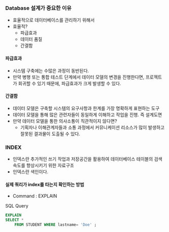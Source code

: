 ### Database 설계가 중요한 이유

- 효율적으로 데이터베이스를 관리하기 위해서
- 효율적?
  - 파급효과
  - 데이터 품질
  - 간결함

#### 파급효과

- 시스템 구축에는 수많은 과정이 동반된다.
- 만약 병행 또는 통합 테스트 단계에서 데이터 모델의 변경을 진행한다면, 프로젝트가 회귀할 수 있기 때문에, 파급효과가 크게 발생할 수 있다.

#### 간결함

- 데이터 모델은 구축할 시스템의 요구사항과 한계를 가장 명확하게 표현하는 도구
- 데이터 모델을 통해 많은 관련자들이 동일하게 이해하고 작업을 진행. 즉 설계도면
- 만약 데이터 모델을 통한 의사소통이 직관적이지 않다면?
  - 기획자나 이해관계자들과 소통 과정에서 커뮤니케이션 리소스가 많이 발생하고 잘못된 결과물이 도출될 수 있다.

### INDEX

- 인덱스란 추가적인 쓰기 작업과 저장공간을 활용하여 데이터베이스 테이블의 검색 속도를 향상시키기 위한 자료구조
- 인덱스란 색인이다.

#### 실제 쿼리가 index를 타는지 확인하는 방법

- Command : EXPLAIN

SQL Query

```sql
EXPLAIN
SELECT * 
	FROM STUDENT WHERE lastname= 'Doe' ; 
```

